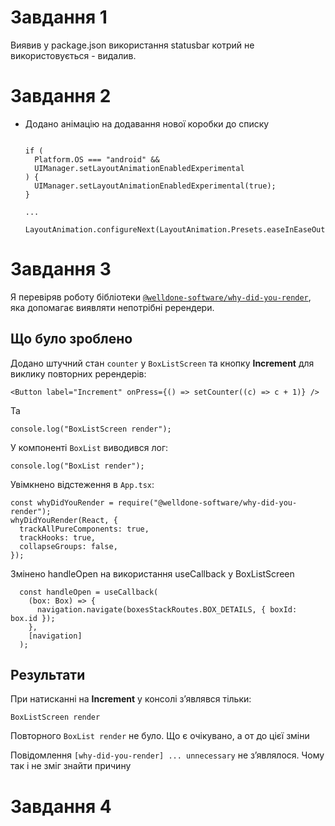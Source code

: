 # Завдання 1
Виявив у package.json використання statusbar котрий не використовується - видалив.

# Завдання 2

* Додано анімацію на додавання нової коробки до списку
  ```tsx
  
  if (
    Platform.OS === "android" &&
    UIManager.setLayoutAnimationEnabledExperimental
  ) {
    UIManager.setLayoutAnimationEnabledExperimental(true);
  }

  ...

  LayoutAnimation.configureNext(LayoutAnimation.Presets.easeInEaseOut);
  ```


# Завдання 3
Я перевіряв роботу бібліотеки [`@welldone-software/why-did-you-render`](https://github.com/welldone-software/why-did-you-render), яка допомагає виявляти непотрібні ререндери.

## Що було зроблено

Додано штучний стан `counter` у `BoxListScreen` та кнопку **Increment** для виклику повторних ререндерів:

  ```tsx
  <Button label="Increment" onPress={() => setCounter((c) => c + 1)} />
  ```
Та
  ```tsx
  console.log("BoxListScreen render");
  ```

У компоненті `BoxList` виводився лог:

  ```tsx
  console.log("BoxList render");
  ```

Увімкнено відстеження в `App.tsx`:

  ```tsx
  const whyDidYouRender = require("@welldone-software/why-did-you-render");
  whyDidYouRender(React, {
    trackAllPureComponents: true,
    trackHooks: true,
    collapseGroups: false,
  });
  ```

Змінено handleOpen на використання useCallback у BoxListScreen 
```
  const handleOpen = useCallback(
    (box: Box) => {
      navigation.navigate(boxesStackRoutes.BOX_DETAILS, { boxId: box.id });
    },
    [navigation]
  );
```


## Результати

При натисканні на **Increment** у консолі з’являвся тільки:

  ```
  BoxListScreen render
  ```
Повторного `BoxList render` не було. Що є очікувано, а от до цієї зміни 

Повідомлення `[why-did-you-render] ... unnecessary` не з’являлося. Чому так і не зміг знайти причину


# Завдання 4

